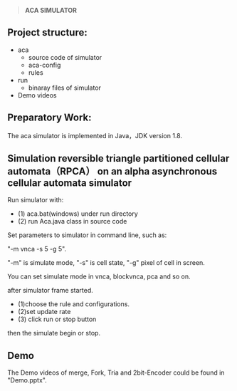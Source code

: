 

> **ACA SIMULATOR**



## Project structure:
- aca
  - source code of simulator
  - aca-config
  - rules 
- run
  - binaray files of simulator
- Demo videos

## Preparatory Work:
The aca simulator is implemented in Java，JDK version 1.8.

## Simulation reversible triangle partitioned cellular automata（RPCA） on an alpha asynchronous cellular automata simulator

Run simulator with:
 - (1) aca.bat(windows) under run directory
 - (2) run Aca.java class in source code

Set parameters to simulator in command line, such as:

"-m vnca -s 5 -g 5".

"-m" is simulate mode, "-s" is cell state, "-g" pixel of cell in screen.

You can set  simulate mode in vnca, blockvnca, pca and so on.    

after simulator frame started.

- (1)choose the rule and configurations.
- (2)set update rate 
- (3) click run or stop button

then the simulate begin or stop.

## Demo
The Demo videos of merge, Fork, Tria and 2bit-Encoder could be found in "Demo.pptx".



